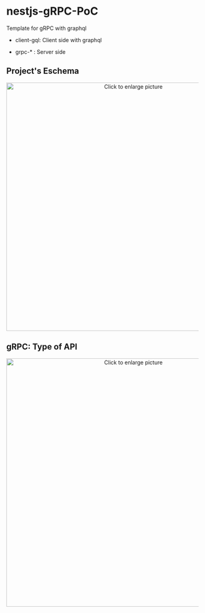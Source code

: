 # nestjs-gRPC-PoC
Template for gRPC with graphql

- client-gql: Client side with graphql

- grpc-* : Server side

## Project's Eschema

<p align="center">
<a href="https://drive.google.com/uc?export=view&id=1zhRYyqbO3_J4mdwIu2U3K4u6V06GpwXN"><img src="https://drive.google.com/uc?export=view&id=1zhRYyqbO3_J4mdwIu2U3K4u6V06GpwXN" style="width: 650px; max-width: 100%; height: auto" title="Click to enlarge picture" /></a>
</p>

## gRPC: Type of API
<p align="center">
<a href="https://drive.google.com/uc?export=view&id=1lQ1v4bZHrGOzbCkn4WA5LbEwsaA4BXoA"><img src="https://drive.google.com/uc?export=view&id=1lQ1v4bZHrGOzbCkn4WA5LbEwsaA4BXoA" style="width: 650px; max-width: 100%; height: auto" title="Click to enlarge picture" /></a>
</p>
